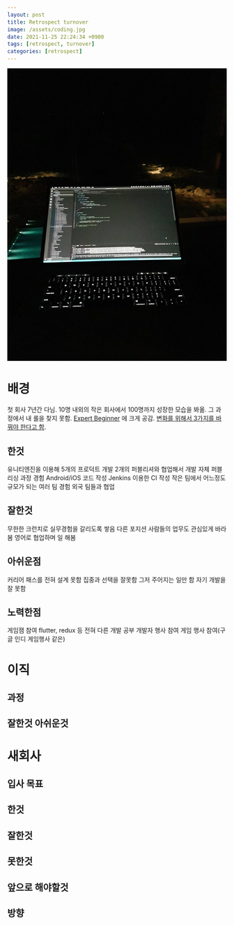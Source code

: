 ```yaml
---
layout: post
title: Retrospect turnover
image: /assets/coding.jpg
date: 2021-11-25 22:24:34 +0900
tags: [retrospect, turnover]
categories: [retrospect]
---
```


![Intro](/assets/coding.jpg)

# 배경
첫 회사 7년간 다님. 
10명 내외의 작은 회사에서 100명까지 성장한 모습을 봐옮.
그 과정에서 내 롤을 찾지 못함. 
[Expert Beginner](https://medium.com/@jwyeom63/%EB%8D%94-%EC%9D%B4%EC%83%81-%EB%B0%B0%EC%9A%B0%EB%A0%A4-%ED%95%98%EC%A7%80-%EC%95%8A%EB%8A%94-%EA%B0%9C%EB%B0%9C%EC%9E%90-expert-beginner%EC%9D%98-%EB%93%B1%EC%9E%A5-dd40c40aeedf) 에 크게 공감.
[변화를 위해서 3가지를 바꿔야 한다고 함](https://brunch.co.kr/@hopesoodo/16).

## 한것
유니티엔진을 이용해 5개의 프로덕트 개발
2개의 퍼블리셔와 협업해서 개발
자체 퍼블리싱 과정 경험
Android/iOS 코드 작성
Jenkins 이용한 CI 작성
작은 팀에서 어느정도 규모가 되는 여러 팀 경험
외국 팀들과 협업

## 잘한것
무한한 크런치로 실무경험을 갈리도록 쌓음
다른 포지션 사람들의 업무도 관심있게 바라봄
영어로 협업하며 일 해봄

## 아쉬운점
커리어 패스를 전혀 설계 못함
집중과 선택을 잘못함
그저 주어지는 일만 함
자기 개발을 잘 못함

## 노력한점
게임잼 참여
flutter, redux 등 전혀 다른 개발 공부
개발자 행사 참여
게임 행사 참여(구글 인디 게임행사 같은)

# 이직
## 과정

## 잘한것 아쉬운것

# 새회사

## 입사 목표
## 한것

## 잘한것

## 못한것

## 앞으로 해야할것

## 방향
